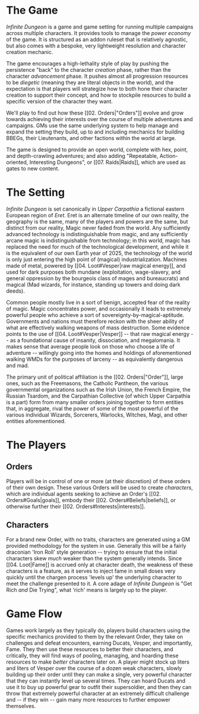 # The Game

_Infinite Dungeon_ is a game and game setting for running multiple campaigns across multiple characters. It provides tools to manage the _power economy_ of the game. It is structured as an addon ruleset that is relatively agnostic, but also comes with a bespoke, very lightweight resolution and character creation mechanic.

The game encourages a high-lethality style of play by pushing the persistence "back" to the character _creation_ phase, rather than the character _advancement_ phase. It pushes almost all progression resources to be _diegetic_ (meaning they are literal objects in the world), and the expectation is that players will strategize how to both hone their character creation to support their concept, and how to stockpile resources to build a specific version of the character they want.

We'll play to find out how these [[02. Orders|"Orders"]] evolve and grow towards achieving their interests over the course of multiple adventures and campaigns. GMs use the same underlying system to help manage and expand the setting they build, up to and including mechanics for building BBEGs, their Lieutenants, and other factions within the world at large.

The game is designed to provide an open world, complete with hex, point, and depth-crawling adventures; and also adding "Repeatable, Action-oriented, Interesting Dungeons", or [[07. Raids|Raids]], which are used as gates to new content. 
# The Setting

_Infinite Dungeon_ is set canonically in _Upper Carpathia_ a fictional eastern European region of _Eret_. Eret is an alternate timeline of our own reality, the geography is the same, many of the players and powers are the same, but distinct from our reality, Magic never faded from the world. Any sufficiently advanced technology is indistinguishable from magic, and any sufficiently arcane magic is indistinguishable from technology; in this world, magic has replaced the need for much of the technological development, and while it is the equivalent of our own Earth year of 2025, the technology of the world is only just entering the high point of (magical) industrialization. Machines made of metal, powered by [[04. Loot#Vesper|raw magical energy]], and used for dark purposes both mundane (exploitation, wage-slavery, and general oppression by the bourgeois class of mages and bureaucrats) and magical (Mad wizards, for instance, standing up towers and doing dark deeds).

Common people mostly live in a sort of benign, accepted fear of the reality of magic. Magic concentrates power, and occasionally it leads to extremely powerful people who achieve a sort of sovereignty-by-magical-aptitude. Governments and nations must therefore reckon with the sheer ability of what are effectively walking weapons of mass destruction. Some evidence points to the use of [[04. Loot#Vesper|Vesper]] -- that raw magical energy -- as a foundational cause of insanity, dissociation, and megalomania. It makes sense that average people look on those who choose a life of adventure -- willingly going into the homes and holdings of aforementioned walking WMDs for the purposes of larceny -- as equivalently dangerous and mad.

The primary unit of political affiliation is the [[02. Orders|"Order"]], large ones, such as the Freemasons, the Catholic Pantheon, the various governmental organizations such as the Irish Union, the French Empire, the Russian Tsardom, and the Carpathian Collective (of which Upper Carpathia is a part) form from many smaller orders joining together to form entities that, in aggregate, rival the power of some of the most powerful of the various individual Wizards, Sorcerers, Warlocks, Witches, Magi, and other entities aforementioned. 
# The Players

## Orders

Players will be in control of one or more (at their discretion) of these orders of their own design. These various Orders will be used to create _characters_, which are individual agents seeking to achieve an Order's [[02. Orders#Goals|goals]], embody their [[02. Orders#Beliefs|beliefs]],  or otherwise further their [[02. Orders#Interests|interests]].
## Characters

For a brand new Order, with no traits, characters are generated using a GM provided methodology for the system in use. Generally this will be a fairly draconian 'Iron Roll' style generation -- trying to ensure that the initial characters skew _much_ weaker than the system generally intends. Since [[04. Loot|Fame]] is accrued only at character death, the weakness of these characters is a feature, as it serves to inject fame in small doses very quickly until the chargen process 'levels up' the underlying character to meet the challenge presented to it. A core adage of _Infinite Dungeon_ is "Get Rich _and_ Die Trying", what 'rich' means is largely up to the player.
# Game Flow

Games work largely as they typically do, players build characters using the specific mechanics provided to them by the relevant Order, they take on challenges and defeat encounters, earning Ducats, Vesper, and importantly, Fame. They then use these resources to better their characters, and critically, they will find ways of pooling, managing, and hoarding these resources to make _better_ characters later on. A player might stock up liters and liters of Vesper over the course of a dozen weak characters, slowly building up their order until they can make a single, very powerful character that they can instantly level up several times. They can hoard Ducats and use it to buy up powerful gear to outfit their supersoldier, and then they can throw that extremely powerful character at an extremely difficult challenge and -- if they win -- gain many more resources to further empower themselves.